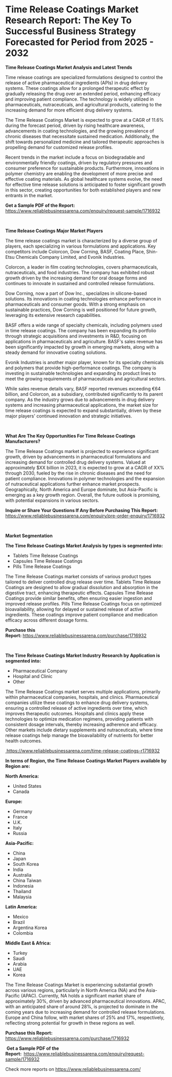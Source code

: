 <p><h1>Time Release Coatings Market Research Report: The Key To Successful Business Strategy Forecasted for Period from 2025 - 2032</h1></p><p><strong>Time Release Coatings Market Analysis and Latest Trends</strong></p>
<p><p>Time release coatings are specialized formulations designed to control the release of active pharmaceutical ingredients (APIs) in drug delivery systems. These coatings allow for a prolonged therapeutic effect by gradually releasing the drug over an extended period, enhancing efficacy and improving patient compliance. The technology is widely utilized in pharmaceuticals, nutraceuticals, and agricultural products, catering to the increasing demand for more efficient drug delivery systems.</p><p>The Time Release Coatings Market is expected to grow at a CAGR of 11.6% during the forecast period, driven by rising healthcare awareness, advancements in coating technologies, and the growing prevalence of chronic diseases that necessitate sustained medication. Additionally, the shift towards personalized medicine and tailored therapeutic approaches is propelling demand for customized release profiles. </p><p>Recent trends in the market include a focus on biodegradable and environmentally friendly coatings, driven by regulatory pressures and consumer preference for sustainable products. Furthermore, innovations in polymer chemistry are enabling the development of more precise and effective coating materials. As global healthcare systems evolve, the need for effective time release solutions is anticipated to foster significant growth in this sector, creating opportunities for both established players and new entrants in the market.</p></p>
<p><strong>Get a Sample PDF of the Report:&nbsp;</strong> <a href="https://www.reliablebusinessarena.com/enquiry/request-sample/1716932?utm_campaign=2039&utm_medium=2&utm_source=Github&utm_content=ia&utm_term=25032025&utm_id=time-release-coatings">https://www.reliablebusinessarena.com/enquiry/request-sample/1716932</a></p>
<p>&nbsp;</p>
<p><strong>Time Release Coatings Major Market Players</strong></p>
<p><p>The time release coatings market is characterized by a diverse group of players, each specializing in various formulations and applications. Key competitors include Colorcon, Dow Corning, BASF, Coating Place, Shin-Etsu Chemicals Company Limited, and Evonik Industries. </p><p>Colorcon, a leader in film coating technologies, covers pharmaceuticals, nutraceuticals, and food industries. The company has exhibited robust growth driven by the increasing demand for oral dosage forms and continues to innovate in sustained and controlled release formulations. </p><p>Dow Corning, now a part of Dow Inc., specializes in silicone-based solutions. Its innovations in coating technologies enhance performance in pharmaceuticals and consumer goods. With a strong emphasis on sustainable practices, Dow Corning is well positioned for future growth, leveraging its extensive research capabilities.</p><p>BASF offers a wide range of specialty chemicals, including polymers used in time release coatings. The company has been expanding its portfolio through strategic acquisitions and investments in R&D, focusing on applications in pharmaceuticals and agriculture. BASF's sales revenue has been significantly impacted by growth in emerging markets, along with a steady demand for innovative coating solutions.</p><p>Evonik Industries is another major player, known for its specialty chemicals and polymers that provide high-performance coatings. The company is investing in sustainable technologies and expanding its product lines to meet the growing requirements of pharmaceuticals and agricultural sectors.</p><p>While sales revenue details vary, BASF reported revenues exceeding €64 billion, and Colorcon, as a subsidiary, contributed significantly to its parent company. As the industry grows due to advancements in drug delivery systems and increasing pharmaceutical applications, the market size for time release coatings is expected to expand substantially, driven by these major players' continued innovation and strategic initiatives.</p></p>
<p>&nbsp;</p>
<p><strong>What Are The Key Opportunities For Time Release Coatings Manufacturers?</strong></p>
<p><p>The Time Release Coatings market is projected to experience significant growth, driven by advancements in pharmaceutical formulations and increasing demand for controlled drug delivery systems. Valued at approximately $XX billion in 2023, it is expected to grow at a CAGR of XX% through 2030, fueled by the rise in chronic diseases and the need for patient compliance. Innovations in polymer technologies and the expansion of nutraceutical applications further enhance market prospects. Geographically, North America and Europe dominate, but Asia-Pacific is emerging as a key growth region. Overall, the future outlook is promising, with potential expansions in various sectors.</p></p>
<p><strong>Inquire or Share Your Questions If Any Before Purchasing This Report:</strong> <a href="https://www.reliablebusinessarena.com/enquiry/pre-order-enquiry/1716932?utm_campaign=2039&utm_medium=2&utm_source=Github&utm_content=ia&utm_term=25032025&utm_id=time-release-coatings">https://www.reliablebusinessarena.com/enquiry/pre-order-enquiry/1716932</a></p>
<p>&nbsp;</p>
<p><strong>Market Segmentation</strong></p>
<p><strong>The Time Release Coatings Market Analysis by types is segmented into:</strong></p>
<p><ul><li>Tablets Time Release Coatings</li><li>Capsules Time Release Coatings</li><li>Pills Time Release Coatings</li></ul></p>
<p><p>The Time Release Coatings market consists of various product types tailored to deliver controlled drug release over time. Tablets Time Release Coatings are designed to allow gradual dissolution and absorption in the digestive tract, enhancing therapeutic effects. Capsules Time Release Coatings provide similar benefits, often ensuring easier ingestion and improved release profiles. Pills Time Release Coatings focus on optimized bioavailability, allowing for delayed or sustained release of active ingredients. These coatings improve patient compliance and medication efficacy across different dosage forms.</p></p>
<p><strong>Purchase this Report:&nbsp;</strong><a href="https://www.reliablebusinessarena.com/purchase/1716932?utm_campaign=2039&utm_medium=2&utm_source=Github&utm_content=ia&utm_term=25032025&utm_id=time-release-coatings">https://www.reliablebusinessarena.com/purchase/1716932</a></p>
<p>&nbsp;</p>
<p><strong>The Time Release Coatings Market Industry Research by Application is segmented into:</strong></p>
<p><ul><li>Pharmaceutical Company</li><li>Hospital and Clinic</li><li>Other</li></ul></p>
<p><p>The Time Release Coatings market serves multiple applications, primarily within pharmaceutical companies, hospitals, and clinics. Pharmaceutical companies utilize these coatings to enhance drug delivery systems, ensuring a controlled release of active ingredients over time, which improves therapeutic outcomes. Hospitals and clinics apply these technologies to optimize medication regimens, providing patients with consistent dosage intervals, thereby increasing adherence and efficacy. Other markets include dietary supplements and nutraceuticals, where time release coatings help manage the bioavailability of nutrients for better health outcomes.</p></p>
<p><a href="https://www.reliablebusinessarena.com/time-release-coatings-r1716932?utm_campaign=2039&utm_medium=2&utm_source=Github&utm_content=ia&utm_term=25032025&utm_id=time-release-coatings">&nbsp;https://www.reliablebusinessarena.com/time-release-coatings-r1716932</a></p>
<p><strong>In terms of Region, the Time Release Coatings Market Players available by Region are:</strong></p>
<p>
    <p> <strong> North America: </strong>
        <ul>
            <li>United States</li>
            <li>Canada</li>
        </ul>
        </p> 
    <p> <strong> Europe: </strong>
        <ul>
            <li>Germany</li>
            <li>France</li>
            <li>U.K.</li>
            <li>Italy</li>
            <li>Russia</li>
        </ul>
        </p> 
    <p> <strong> Asia-Pacific: </strong>
        <ul>
            <li>China</li>
            <li>Japan</li>
            <li>South Korea</li>
            <li>India</li>
            <li>Australia</li>
            <li>China Taiwan</li>
            <li>Indonesia</li>
            <li>Thailand</li>
            <li>Malaysia</li>
        </ul>
        </p> 
    <p> <strong> Latin America: </strong>
        <ul>
            <li>Mexico</li>
            <li>Brazil</li>
            <li>Argentina Korea</li>
            <li>Colombia</li>
        </ul>
        </p> 
    <p> <strong> Middle East & Africa: </strong>
        <ul>
            <li>Turkey</li>
            <li>Saudi</li>
            <li>Arabia</li>
            <li>UAE</li>
            <li>Korea</li>
        </ul>
    </p>
    </p>
<p><p>The Time Release Coatings Market is experiencing substantial growth across various regions, particularly in North America (NA) and the Asia-Pacific (APAC). Currently, NA holds a significant market share of approximately 30%, driven by advanced pharmaceutical innovations. APAC, with an anticipated share of around 28%, is projected to dominate in the coming years due to increasing demand for controlled release formulations. Europe and China follow, with market shares of 25% and 17%, respectively, reflecting strong potential for growth in these regions as well.</p></p>
<p><strong>Purchase this Report: </strong><a href="https://www.reliablebusinessarena.com/purchase/1716932?utm_campaign=2039&utm_medium=2&utm_source=Github&utm_content=ia&utm_term=25032025&utm_id=time-release-coatings">https://www.reliablebusinessarena.com/purchase/1716932</a></p>
<p>&nbsp;<strong>Get a Sample PDF of the Report:&nbsp;&nbsp;</strong><a href="https://www.reliablebusinessarena.com/enquiry/request-sample/1716932?utm_campaign=2039&utm_medium=2&utm_source=Github&utm_content=ia&utm_term=25032025&utm_id=time-release-coatings">https://www.reliablebusinessarena.com/enquiry/request-sample/1716932</a></p>
<p><strong></strong></p>
<p>Check more reports on <a href="https://www.reliablebusinessarena.com/?utm_campaign=2039&utm_medium=2&utm_source=Github&utm_content=ia&utm_term=25032025&utm_id=time-release-coatings">https://www.reliablebusinessarena.com/</a></p>